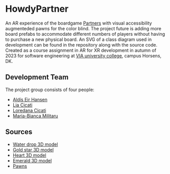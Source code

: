 # HowdyPartner
An AR experience of the boardgame [Partners](https://www.partnersboardgame.com/) with visual accessibility augmenteded pawns for the color blind. The project future is adding more board prefabs to accommodate different numbers of players without having to purchase a new physical board.
An SVG of a class diagram used in development can be found in the repository along with the source code.
Created as a course assignment in AR for XR development in autumn of 2023 for software engineering at [VIA university college](https://via.dk), campus Horsens, DK.


## Development Team
The project group consists of four people:

- [Aldís Eir Hansen](https://github.com/AlleyCatRacer)
- [Lia Cicati](https://github.com/LiaCicati)
- [Loredana Cicati](https://github.com/LoredanaCicati)
- [Maria-Bianca Militaru](https://github.com/biancamilitaru)

## Sources
- [Water drop 3D model](https://sketchfab.com/3d-models/water-drop-9a0a41e2b0f74230850efce53380fd08)
- [Gold star 3D model](https://sketchfab.com/3d-models/gold-star-15adb339f45f4620a111c43e33388ba4)
- [Heart 3D model](https://sketchfab.com/3d-models/pumping-heart-model-6f815b9822dc479eae0a17b8dcab9c75)
- [Emerald 3D model](https://sketchfab.com/3d-models/chaos-emerald-3a9d89ec0d6642ee8a8fc42a1361c701)
- [Pawns](https://assetstore.unity.com/packages/3d/chess-pieces-and-board-95641)

